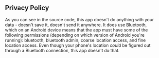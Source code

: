 ## Privacy Policy

As you can see in the source code, this app doesn't do anything with your data - doesn't save it, doesn't send it anywhere.  It does use Bluetooth, which on an Android device means that the app must have some of the following permissions (depending on which version of Android you're running): bluetooth, bluetooth admin, coarse location access, and fine location access.  Even though your phone's location *could* be figured out through a Bluetooth connection, this app doesn't do that.